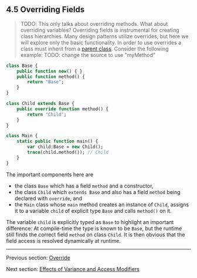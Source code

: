 ## 4.5 Overriding Fields

>TODO: This only talks about overriding methods.  What about overriding variables?
Overriding fields is instrumental for creating class hierarchies. Many design patterns utilize overrides, but here we will explore only the basic functionality. In order to use overrides a class must inherit from a [parent class](2.3.2-Inheritance.md). Consider the following example:
>TODO: change the source to use "myMethod"
```haxe
class Base {
	public function new() { }
	public function method() {
		return "Base";
	}
}

class Child extends Base {
	public override function method() {
		return "Child";
	}
}

class Main {
	static public function main() {
		var child:Base = new Child();
		trace(child.method()); // Child
	}
}
```

The important components here are



* the class `Base` which has a field `method` and a constructor,
* the class `Child` which `extends Base` and also has a field `method` being declared with `override`, and
* the `Main` class whose `main` method creates an instance of `Child`, assigns it to a variable `child` of explicit type `Base` and calls `method()` on it.



The variable `child` is explicitly typed as `Base` to highlight an important difference: At compile-time the type is known to be `Base`, but the runtime still finds the correct field `method` on class `Child`. It is then obvious that the field access is resolved dynamically at runtime.

---

Previous section: [Override](4.4.4-Override.md)

Next section: [Effects of Variance and Access Modifiers](4.5.1-Effects_of_Variance_and_Access_Modifiers.md)